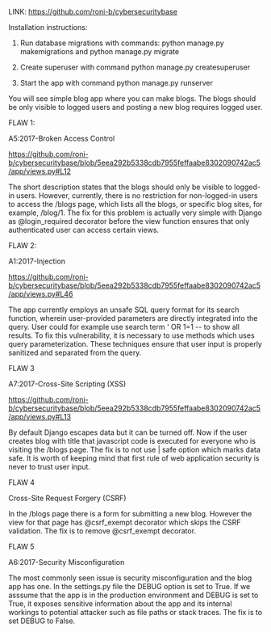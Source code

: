 LINK: https://github.com/roni-b/cybersecuritybase

Installation instructions:

1. Run database migrations with commands: python manage.py makemigrations and python manage.py migrate

2. Create superuser with command python manage.py createsuperuser

3. Start the app with command python manage.py runserver

You will see simple blog app where you can make blogs. The blogs should be only visible to logged users and posting a new blog requires logged user.

FLAW 1:

A5:2017-Broken Access Control

https://github.com/roni-b/cybersecuritybase/blob/5eea292b5338cdb7955feffaabe8302090742ac5/app/views.py#L12

The short description states that the blogs should only be visible to logged-in users. However, currently, there is no restriction for non-logged-in users to access the /blogs page, which lists all the blogs, or specific blog sites, for example, /blog/1. The fix for this problem is actually very simple with Django as @login_required decorator before the view function ensures that only authenticated user can access certain views.

FLAW 2:

A1:2017-Injection

https://github.com/roni-b/cybersecuritybase/blob/5eea292b5338cdb7955feffaabe8302090742ac5/app/views.py#L46

The app currently employs an unsafe SQL query format for its search function, wherein user-provided parameters are directly integrated into the query. User could for example use search term ' OR 1=1 -- to show all results. To fix this vulnerability, it is necessary to use methods which uses query parameterization. These techniques ensure that user input is properly sanitized and separated from the query.

FLAW 3

A7:2017-Cross-Site Scripting (XSS)

https://github.com/roni-b/cybersecuritybase/blob/5eea292b5338cdb7955feffaabe8302090742ac5/app/views.py#L13

By default Django escapes data but it can be turned off. Now if the user creates blog with title <script>alert('XSS');</script> that javascript code is executed for everyone who is visiting the /blogs page. The fix is to not use | safe option which marks data safe. It is worth of keeping mind that first rule of web application security is never to trust user input.

FLAW 4

Cross-Site Request Forgery (CSRF)

In the /blogs page there is a form for submitting a new blog. However the view for that page has @csrf_exempt decorator which skips the CSRF validation. The fix is to remove @csrf_exempt decorator.

FLAW 5

A6:2017-Security Misconfiguration

The most commonly seen issue is security misconfiguration and the blog app has one. In the settings.py file the DEBUG option is set to True. If we asssume that the app is in the production environment and DEBUG is set to True, it exposes sensitive information about the app and its internal workings to potential attacker such as file paths or stack traces. The fix is to set DEBUG to False. 






